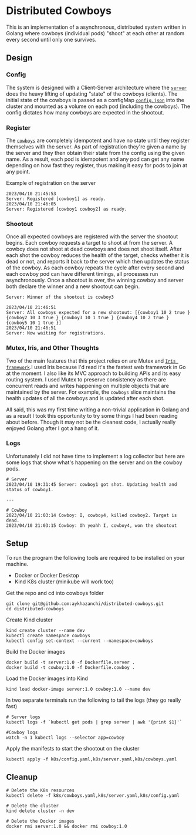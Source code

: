 # Distributed Cowboys

This is an implementation of a asynchronous, distributed system written in Golang where cowboys (individual pods) "shoot" at each other at random every second until only one survives. 

## Design

### Config
The system is designed with a Client-Server architecture where the [`server`](server.go) does the heavy lifting of updating "state" of the cowboys (clients). The initial state of the cowboys is passed as a configMap [`config.json`](k8s/config.yaml) into the cluster and mounted as a volume on each pod (including the cowboys). The config dictates how many cowboys are expected in the shootout. 


### Register
The [`cowboys`](cowboy.go) are completely idempotent and have no state until they register themselves with the server. As part of registration they're given a name by the server and they then obtain their state from the config using the given name. As a result, each pod is idempotent and any pod can get any name depending on how fast they register, thus making it easy for pods to join at any point.

Example of registration on the server
```
2023/04/10 21:45:53
Server: Registered [cowboy1] as ready.
2023/04/10 21:46:05
Server: Registered [cowboy1 cowboy2] as ready.
```

### Shootout
Once all expected cowboys are registered with the server the shootout begins. Each cowboy requests a target to shoot at from the server. A cowboy does not shoot at dead cowboys and does not shoot itself. After each shot the cowboy reduces the health of the target, checks whether it is dead or not, and reports it back to the server which then updates the status of the cowboy. As each cowboy repeats the cycle after every second and each cowboy pod can have different timings, all processes run asynchronously. Once a shootout is over, the winning cowboy and server both declare the winner and a new shootout can begin.

```
Server: Winner of the shootout is cowboy3

2023/04/10 21:46:51
Server: All cowboys expected for a new shootout: [{cowboy1 10 2 true } {cowboy2 10 3 true } {cowboy3 10 1 true } {cowboy4 10 2 true } {cowboy5 10 1 true }]
2023/04/10 21:46:51
Server: Now waiting for registrations.
```

### Mutex, Iris, and Other Thoughts
Two of the main features that this project relies on are Mutex and [`Iris framework`](https://www.iris-go.com/).I used Iris because I'd read it's the fastest web framework in Go at the moment. I also like its MVC approach to building APIs and its easy routing system. I used Mutex to preserve consistency as there are concurrent reads and writes happening on multiple objects that are maintained by the server. For example, the `cowboys` slice maintains the health updates of all the cowboys and is updated after each shot.

 All said, this was my first time writing a non-trivial application in Golang and as a result I took this opportunity to try some things I had been reading about before. Though it may not be the cleanest code, I actually really enjoyed Golang after I got a hang of it.

### Logs

Unfortunately I did not have time to implement a log collector but here are some logs that show what's happening on the server and on the cowboy pods.

```
# Server
2023/04/10 19:31:45 Server: cowboy1 got shot. Updating health and status of cowboy1.

---

# Cowboy
2023/04/10 21:03:14 Cowboy: I, cowboy4, killed cowboy2. Target is dead.
2023/04/10 21:03:15 Cowboy: Oh yeahh I, cowboy4, won the shootout
```

## Setup

To run the program the following tools are required to be installed on your machine.
- Docker or Docker Desktop
- Kind K8s cluster (minikube will work too)

Get the repo and cd into cowboys folder
```
git clone git@github.com:aykhazanchi/distributed-cowboys.git
cd distributed-cowboys
```

Create Kind cluster
```
kind create cluster --name dev
kubectl create namespace cowboys
kubectl config set-context --current --namespace=cowboys
```

Build the Docker images
```
docker build -t server:1.0 -f Dockerfile.server . 
docker build -t cowboy:1.0 -f Dockerfile.cowboy .
```

Load the Docker images into Kind
```
kind load docker-image server:1.0 cowboy:1.0 --name dev
```

In two separate terminals run the following to tail the logs (they go really fast)
```
# Server logs
kubectl logs -f `kubectl get pods | grep server | awk '{print $1}'`

#Cowboy logs
watch -n 1 kubectl logs --selector app=cowboy
```

Apply the manifests to start the shootout on the cluster
```
kubectl apply -f k8s/config.yaml,k8s/server.yaml,k8s/cowboys.yaml
```

## Cleanup

```
# Delete the K8s resources
kubectl delete -f k8s/cowboys.yaml,k8s/server.yaml,k8s/config.yaml

# Delete the cluster
kind delete cluster -n dev

# Delete the Docker images
docker rmi server:1.0 && docker rmi cowboy:1.0
```